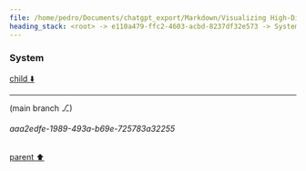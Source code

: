```yaml
---
file: /home/pedro/Documents/chatgpt_export/Markdown/Visualizing High-Dim Data Over Time.md
heading_stack: <root> -> e110a479-ffc2-4603-acbd-8237df32e573 -> System -> 7809300d-2e24-4429-a8c5-1f29ad85f9b2 -> System
---
```

### System

[child ⬇️](#aaa2edfe-1989-493a-b69e-725783a32255)

---

(main branch ⎇)
###### aaa2edfe-1989-493a-b69e-725783a32255
[parent ⬆️](#7809300d-2e24-4429-a8c5-1f29ad85f9b2)
